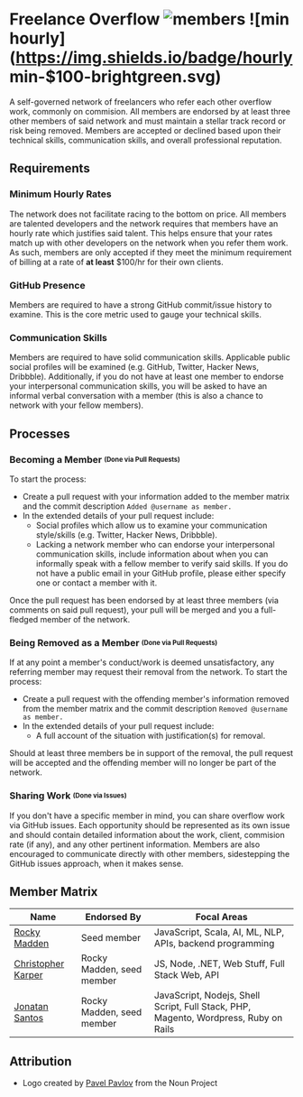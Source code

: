 # Freelance Overflow ![members](https://img.shields.io/badge/members-3-blue.svg) ![min hourly](https://img.shields.io/badge/hourly min-$100-brightgreen.svg)
A self-governed network of freelancers who refer each other overflow work, commonly on commision. All members are endorsed by at least three other members of said network and must maintain a stellar track record or risk being removed. Members are accepted or declined based upon their technical skills, communication skills, and overall professional reputation.

## Requirements
### Minimum Hourly Rates
The network does not facilitate racing to the bottom on price. All members are talented developers and the network requires that members have an hourly rate which justifies said talent. This helps ensure that your rates match up with other developers on the network when you refer them work. As such, members are only accepted if they meet the minimum requirement of billing at a rate of __at least__ $100/hr for their own clients.

### GitHub Presence
Members are required to have a strong GitHub commit/issue history to examine. This is the core metric used to gauge your technical skills.

### Communication Skills
Members are required to have solid communication skills. Applicable public social profiles will be examined (e.g. GitHub, Twitter, Hacker News, Dribbble). Additionally, if you do not have at least one member to endorse your interpersonal communication skills, you will be asked to have an informal verbal conversation with a member (this is also a chance to network with your fellow members).

## Processes
### Becoming a Member <sub><sup>(Done via Pull Requests)</sup></sub>
To start the process:

* Create a pull request with your information added to the member matrix and the commit description `Added @username as member.`
* In the extended details of your pull request include:
  * Social profiles which allow us to examine your communication style/skills (e.g. Twitter, Hacker News, Dribbble).
  * Lacking a network member who can endorse your interpersonal communication skills, include information about when you can informally speak with a fellow member to verify said skills. If you do not have a public email in your GitHub profile, please either specify one or contact a member with it.

Once the pull request has been endorsed by at least three members (via comments on said pull request), your pull will be merged and you a full-fledged member of the network.

### Being Removed as a Member <sub><sup>(Done via Pull Requests)</sup></sub>
If at any point a member's conduct/work is deemed unsatisfactory, any referring member may request their removal from the network. To start the process:

* Create a pull request with the offending member's information removed from the member matrix and the commit description `Removed @username as member.`
* In the extended details of your pull request include:
  * A full account of the situation with justification(s) for removal.

Should at least three members be in support of the removal, the pull request will be accepted and the offending member will no longer be part of the network.

### Sharing Work <sub><sup>(Done via Issues)</sup></sub>
If you don't have a specific member in mind, you can share overflow work via GitHub issues. Each opportunity should be represented as its own issue and should contain detailed information about the work, client, commision rate (if any), and any other pertinent information. Members are also encouraged to communicate directly with other members, sidestepping the GitHub issues approach, when it makes sense.

## Member Matrix
| Name                                             | Endorsed By               | Focal Areas
| ------------------------------------------------ | ------------------------- | -----------
| [Rocky Madden](https://github.com/rockymadden)   | Seed member               | JavaScript, Scala, AI, ML, NLP, APIs, backend programming
| [Christopher Karper](https://github.com/CKarper) | Rocky Madden, seed member | JS, Node, .NET, Web Stuff, Full Stack Web, API
| [Jonatan Santos](https://github.com/joridos)     | Rocky Madden, seed member | JavaScript, Nodejs, Shell Script, Full Stack, PHP, Magento, Wordpress, Ruby on Rails

## Attribution
* Logo created by [Pavel Pavlov](http://thenounproject.com/zka11/) from the Noun Project
